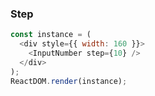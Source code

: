 ### Step

<!--start-code-->

```js
const instance = (
  <div style={{ width: 160 }}>
    <InputNumber step={10} />
  </div>
);
ReactDOM.render(instance);
```

<!--end-code-->
